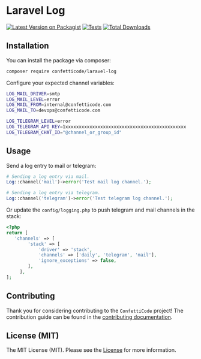 # Laravel Log

[![Latest Version on Packagist](https://img.shields.io/packagist/v/confetticode/laravel-log.svg?style=flat-square)](https://packagist.org/packages/confetticode/laravel-log)
[![Tests](https://img.shields.io/github/actions/workflow/status/confetticode/laravel-log/tests.yml?branch=master&label=tests&style=flat-square)](https://github.com/confetticode/laravel-log/actions/workflows/tests.yml)
[![Total Downloads](https://img.shields.io/packagist/dt/confetticode/laravel-log.svg?style=flat-square)](https://packagist.org/packages/confetticode/laravel-log)

## Installation

You can install the package via composer:

```bash
composer require confetticode/laravel-log
```

Configure your expected channel variables:

```bash
LOG_MAIL_DRIVER=smtp
LOG_MAIL_LEVEL=error
LOG_MAIL_FROM=internal@confetticode.com
LOG_MAIL_TO=devops@confetticode.com

LOG_TELEGRAM_LEVEL=error
LOG_TELEGRAM_API_KEY=1xxxxxxxxxxxxxxxxxxxxxxxxxxxxxxxxxxxxxxxxxxxxx
LOG_TELEGRAM_CHAT_ID="@channel_or_group_id"
```

## Usage

Send a log entry to mail or telegram:

```php
# Sending a log entry via mail.
Log::channel('mail')->error('Test mail log channel.');

# Sending a log entry via telegram.
Log::channel('telegram')->error('Test telegram log channel.');
```

Or update the `config/logging.php` to push telegram and mail channels in the stack:

```php
<?php
return [
   'channels' => [
        'stack' => [
            'driver' => 'stack',
            'channels' => ['daily', 'telegram', 'mail'],
            'ignore_exceptions' => false,
        ],
     ],
];
```

<div id="contributing"></div>

## Contributing

Thank you for considering contributing to the `ConfettiCode` project! The contribution guide can be found in the [contributing documentation](https://github.com/confetticode/.github/blob/master/CONTRIBUTING.md).

<div id="license"></div>

## License (MIT)

The MIT License (MIT). Please see the [License](./LICENSE.md) for more information.
